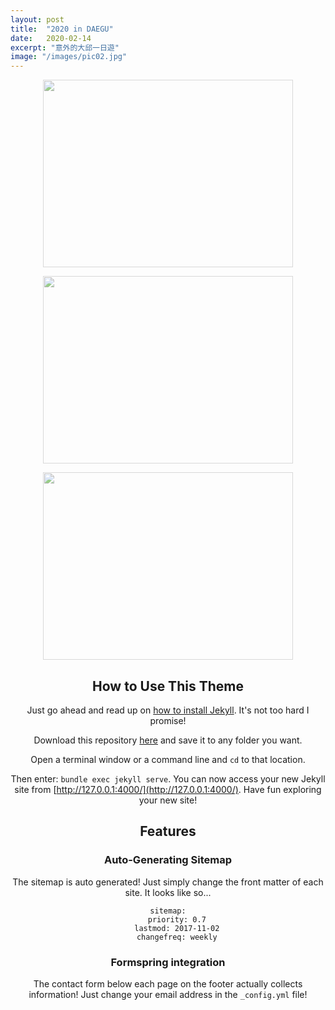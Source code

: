```yaml
---
layout: post
title:  "2020 in DAEGU"
date:   2020-02-14
excerpt: "意外的大邱一日遊"
image: "/images/pic02.jpg"
---
```

<style type="text/css">

<!--

.gg a:link img {

opacity: .6; /* 透明度60% FireFox 的寫法 */

filter: Alpha(Opacity=60); /* 透明度60% IE 的寫法 */

}

.gg a:visited img {

opacity: .6;

filter: Alpha(Opacity=60);

}

.gg a:hover img {

opacity: 1; /* 透明度100% FireFox 的寫法 */

filter: Alpha(Opacity=100); /* 透明度100% IE 的寫法 */

}

-->

</style>
<div align="center" class="gg">

<a href="#"><img src="https://tsaitsai2000.github.io/blog/images/Cebu/2.JPG" width="400" height="300" border="0"></a>

<a href="#"><img src="https://tsaitsai2000.github.io/blog/images/Cebu/6.JPG" width="400" height="300" border="0"></a>

<a href="#"><img src="https://tsaitsai2000.github.io/blog/images/Cebu/3.JPG" width="400" height="300" border="0"></a>

## How to Use This Theme
Just go ahead and read up on [how to install Jekyll](https://jekyllrb.com/). It's not too hard I promise!

Download this repository [here](https://github.com/iwiedenm/jekyll-theme-massively) and save it to any folder you want.

Open a terminal window or a command line and ```cd``` to that location.

Then enter: ```bundle exec jekyll serve```. You can now access your new Jekyll site from [http://127.0.0.1:4000/](http://127.0.0.1:4000/). Have fun exploring your new site!

## Features
### Auto-Generating Sitemap
The sitemap is auto generated! Just simply change the front matter of each site. It looks like so...
```
sitemap:
    priority: 0.7
    lastmod: 2017-11-02
    changefreq: weekly
```
### Formspring integration
The contact form below each page on the footer actually collects information! Just change your email address in the ```_config.yml``` file!
